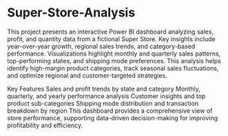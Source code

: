 # Super-Store-Analysis
This project presents an interactive Power BI dashboard analyzing sales, profit, and quantity data from a fictional Super Store. Key insights include year-over-year growth, regional sales trends, and category-based performance. Visualizations highlight monthly and quarterly sales patterns, top-performing states, and shipping mode preferences. This analysis helps identify high-margin product categories, track seasonal sales fluctuations, and optimize regional and customer-targeted strategies.

Key Features
Sales and profit trends by state and category
Monthly, quarterly, and yearly performance analysis
Customer insights and top product sub-categories
Shipping mode distribution and transaction breakdown by region
This dashboard provides a comprehensive view of store performance, supporting data-driven decision-making for improving profitability and efficiency.
